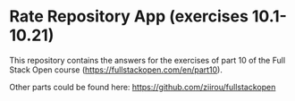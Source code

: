 # Rate Repository App (exercises 10.1-10.21)

This repository contains the answers for the exercises of part 10
of the Full Stack Open course (https://fullstackopen.com/en/part10).

Other parts could be found here: https://github.com/ziirou/fullstackopen
